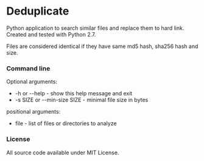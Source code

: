 # Deduplicate

Python application to search similar files and replace them to hard
link. Created and tested with Python 2.7.

Files are considered identical if they have same md5 hash, sha256 hash
and size.

### Command line

Optional arguments:

+ -h or --help - show this help message and exit
+ -s SIZE or --min-size SIZE - minimal file size in bytes

positional arguments:

+ file - list of files or directories to analyze

### License

All source code available under MIT License.
